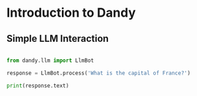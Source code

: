 # Introduction to Dandy

## Simple LLM Interaction

```python exec="True" source="above" source="material-block"

from dandy.llm import LlmBot

response = LlmBot.process('What is the capital of France?')

print(response.text)

```